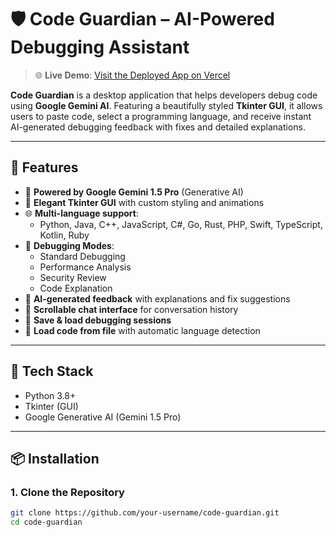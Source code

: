 # 🛡️ Code Guardian – AI-Powered Debugging Assistant

> 🌐 **Live Demo**: [Visit the Deployed App on Vercel](https://code-debugger-2ddukvvhw-shashwat-kashyaps-projects.vercel.app/)  

**Code Guardian** is a desktop application that helps developers debug code using **Google Gemini AI**. Featuring a beautifully styled **Tkinter GUI**, it allows users to paste code, select a programming language, and receive instant AI-generated debugging feedback with fixes and detailed explanations.

---

## 🚀 Features

- 🌟 **Powered by Google Gemini 1.5 Pro** (Generative AI)
- 🎨 **Elegant Tkinter GUI** with custom styling and animations
- 🌐 **Multi-language support**:
  - Python, Java, C++, JavaScript, C#, Go, Rust, PHP, Swift, TypeScript, Kotlin, Ruby
- 🧠 **Debugging Modes**:
  - Standard Debugging
  - Performance Analysis
  - Security Review
  - Code Explanation
- 💬 **AI-generated feedback** with explanations and fix suggestions
- 📜 **Scrollable chat interface** for conversation history
- 💾 **Save & load debugging sessions**
- 📂 **Load code from file** with automatic language detection

---

## 🧰 Tech Stack

- Python 3.8+
- Tkinter (GUI)
- Google Generative AI (Gemini 1.5 Pro)

---

## 📦 Installation

### 1. Clone the Repository

```bash
git clone https://github.com/your-username/code-guardian.git
cd code-guardian

